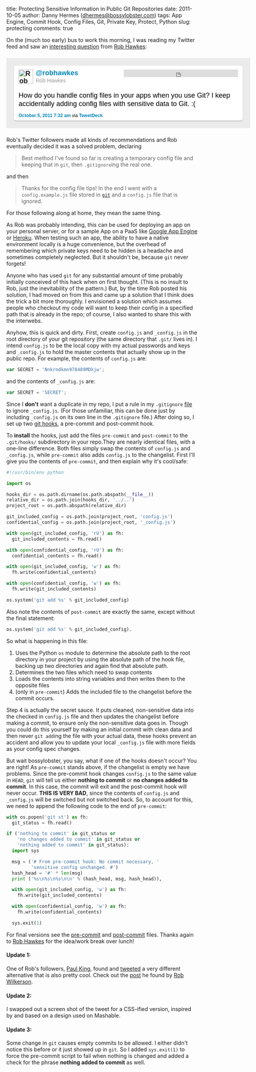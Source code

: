 title: Protecting Sensitive Information in Public Git Repositories
date: 2011-10-05
author: Danny Hermes (dhermes@bossylobster.com)
tags: App Engine, Commit Hook, Config Files, Git, Private Key, Protect, Python
slug: protecting
comments: true

On the (much too early) bus to work this morning, I was reading my
Twitter feed and saw an
[interesting question](https://twitter.com/#!/robhawkes/status/121593545202216960)
from [Rob Hawkes](https://twitter.com/#!/robhawkes):

<center>
  <div id="post-container">
    <div id="container-bg">
      <div id="post-bg">
        <span id="top-span">
          <span id="follow-span">
            <iframe allowtransparency="true" frameborder="0" scrolling="no" src="http://platform.twitter.com/widgets/follow_button.html#_=1319487235961&amp;align=right&amp;button=blue&amp;id=twitter_tweet_button_2&amp;lang=en&amp;link_color=%230084B4&amp;screen_name=robhawkes&amp;show_count=false&amp;show_screen_name=&amp;text_color="></iframe>
          </span>
          <span id="name-span">
            <a class="anchor-twitter" href="http://twitter.com/intent/user?screen_name=robhawkes" title="Rob Hawkes">
              <img alt="Rob Hawkes" id="id-img" src="/images/robhawkes.jpg" />
            </a>
            <strong>
              <a class="anchor-twitter" href="http://twitter.com/intent/user?screen_name=robhawkes" style="color: #0084b4;" title="Rob Hawkes">@robhawkes</a>
            </strong>
            <span style="color: #999999; font-size: 14px;"><br />Rob Hawkes</span>
          </span>
        </span>
        <br />
        <div style="margin: 1em 0em .5em 0em;">How do you handle config files in your apps when you use Git? I keep accidentally adding config files with sensitive data to Git. :(
        </div>
        <div style="font-size: 12px;">
          <a class="anchor-twitter" href="https://twitter.com/#!/robhawkes/status/121593545202216960" style="color: #0084b4;" target="_blank" title="tweeted on October 5, 2011 7:32 am">October 5, 2011 7:32 am</a>
          via
          <a class="anchor-twitter" href="http://www.tweetdeck.com/" rel="nofollow" style="color: #0084b4;" target="blank">TweetDeck</a>
        </div>
      </div>
    </div>
  </div>
</center>

Rob's Twitter followers made all kinds of recommendations and Rob
eventually decided it was a solved problem, declaring

> Best method I've found so far is creating a temporary config file and
> keeping that in `git`, then `.gitignore`ing the real one.

and then

> Thanks for the config file tips! In the end I went with a `config.example.js`
> file stored in [`git`](http://git-scm.com/) and a `config.js` file that is
> ignored.

For those following along at home, they mean the same thing.

As Rob was probably intending, this can be used for deploying an app on
your personal server, or for a sample App on a PaaS like
[Google App Engine](http://code.google.com/appengine/) or
[Heroku](http://www.heroku.com/). When testing such an app, the ability
to have a native environment locally is a huge convenience, but the
overhead of remembering which private keys need to be hidden is a
headache and sometimes completely neglected. But it shouldn't be,
because `git` never forgets!

Anyone who has used `git` for any substantial amount of time probably
initially conceived of this hack when on first thought. (This is no
insult to Rob, just the inevitability of the pattern.) But, by the time
Rob posted his solution, I had moved on from this and came up a solution
that I think does the trick a bit more thoroughly. I envisioned a
solution which assumes people who checkout my code will want to keep
their config in a specified path that is already in the repo; of course,
I also wanted to share this with the interwebs.

Anyhow, this is quick and dirty. First, create `config.js` and `_config.js`
in the root directory of your git repository (the same directory that `.git/`
lives in). I intend `config.js` to be the local copy with my actual passwords
and keys and `_config.js` to hold the master contents that actually show up in
the public repo. For example, the contents of `config.js` are:

```javascript
var SECRET = 'Nnkrndkmn978489MDkjw';
```

and the contents of `_config.js`
are:

```javascript
var SECRET = 'SECRET';
```

Since I **don't** want a duplicate in my repo, I put a rule in my `.gitignore`
[file](http://progit.org/book/ch2-2.html#ignoring_files) to ignore `_config.js`.
(For those unfamiliar, this can be done just by including `_config.js` on its
own line in the `.gitignore` file.) After doing so, I set up two
[git hooks](http://progit.org/book/ch7-3.html), a pre-commit and post-commit
hook.

To **install** the hooks, just add the files `pre-commit` and `post-commit`
to the `.git/hooks/` subdirectory in your repo.They are nearly identical files,
with a one-line difference. Both files simply swap the contents of `config.js`
and `_config.js`, while `pre-commit` also adds `config.js` to the changelist.
First I'll give you the contents of `pre-commit`, and then explain why it's
cool/safe:

```python
#!/usr/bin/env python

import os

hooks_dir = os.path.dirname(os.path.abspath(__file__))
relative_dir = os.path.join(hooks_dir, '../..')
project_root = os.path.abspath(relative_dir)

git_included_config = os.path.join(project_root, 'config.js')
confidential_config = os.path.join(project_root, '_config.js')

with open(git_included_config, 'rU') as fh:
  git_included_contents = fh.read()

with open(confidential_config, 'rU') as fh:
  confidential_contents = fh.read()

with open(git_included_config, 'w') as fh:
  fh.write(confidential_contents)

with open(confidential_config, 'w') as fh:
  fh.write(git_included_contents)

os.system('git add %s' % git_included_config)
```

Also note the contents of `post-commit` are exactly the same, except without
the final statement:

```python
os.system('git add %s' % git_included_config).
```

So what is happening in this file:

1.  Uses the Python `os` module to determine the absolute path to the root
    directory in your project by using the absolute path of the hook file,
    backing up two directories and again find that absolute path.
1.  Determines the two files which need to swap contents
1.  Loads the contents into string variables and then writes them to the
    opposite files
1.  (only in `pre-commit`) Adds the included file to the changelist before
    the commit occurs.

Step 4 is actually the secret sauce. It puts cleaned, non-sensitive data
into the checked in `config.js` file and then updates the changelist before
making a commit, to ensure only the non-sensitive data goes in. Though you
could do this yourself by making an initial commit with clean data and then
never `git add`ing the file with your actual data, these hooks prevent an
accident and allow you to update your local `_config.js` file with more
fields as your config spec changes.

But wait bossylobster, you say, what if one of the hooks doesn't occur?
You are right! As `pre-commit` stands above, if the changelist is empty we
have problems. Since the pre-commit hook changes `config.js` to the same
value in `HEAD`, `git` will tell us either **nothing to commit** or
**no changes added to commit**. In this case, the commit will exit and the
post-commit hook will never occur. **THIS IS VERY BAD**, since the contents of
`config.js` and `_config.js` will be switched but not switched back. So, to
account for this, we need to append the following code to the end of
`pre-commit`:

```python
with os.popen('git st') as fh:
  git_status = fh.read()

if ('nothing to commit' in git_status or
    'no changes added to commit' in git_status or
    'nothing added to commit' in git_status):
  import sys

  msg = ('# From pre-commit hook: No commit necessary, '
         'sensitive config unchanged. #')
  hash_head = '#' * len(msg)
  print ('%s\n%s\n%s\n\n' % (hash_head, msg, hash_head)),

  with open(git_included_config, 'w') as fh:
    fh.write(git_included_contents)

  with open(confidential_config, 'w') as fh:
    fh.write(confidential_contents)

  sys.exit(1)
```

For final versions see the
[pre-commit](https://gist.github.com/dhermes/21b152c25a321b554b61) and
[post-commit](https://gist.github.com/dhermes/877ed7c9838d6fc5bb08)
files. Thanks again to [Rob Hawkes](https://twitter.com/#!/robhawkes)
for the idea/work break over lunch!

#### Update 1:

One of Rob's followers, [Paul King](https://twitter.com/#!/nrocy), found and
[tweeted](https://twitter.com/#!/nrocy/status/124468167086051328) a very
different alternative that is also pretty cool. Check out the
[post](http://archive.robwilkerson.org/2010/03/02/git-tip-ignore-changes-to-tracked-files/)
he found by [Rob Wilkerson](https://twitter.com/#!/robwilkerson).

#### Update 2:

I swapped out a screen shot of the tweet for a CSS-ified
version, inspired by and based on a design used on Mashable.

#### Update 3:

Some change in `git` causes empty commits to be allowed. I either didn't
notice this before or it just showed up in `git`. So I added `sys.exit(1)`
to force the pre-commit script to fail when nothing is changed and added
a check for the phrase **nothing added to commit** as well.

<style type="text/css">
  a.anchor-twitter, a:visited.anchor-twitter {
    font-weight: bolder;
    font-style: normal;
    text-decoration: none;
    outline: none;
  }

  iframe {
    width: 300px;
    height: 20px;
  }

  .bump-left {
    margin-left: 1em;
  }

  #post-container {
    font: 14px/1.231 helvetica,arial,clean,sans-serif;
    display: inline-block;
    position: relative;
    width: 640px;
    text-align: left;
  }

  #container-bg {
    background: url(/images/twitter-bg.png) no-repeat #EBEBEB;
    padding: 20px;
    margin: 8px 0;
  }

  #post-bg {
    background: #fff;
    color: #000;
    padding: 10px 12px 2px 12px;
    margin: 0;
    min-height: 60px;
    font-size: 18px;
    line-height: 22px;
    -moz-border-radius: 5px;
    -webkit-border-radius:5px;
    -moz-box-shadow:0 2px 2px rgba(0,0,0,0.2);
    -webkit-box-shadow:0 2px 2px rgba(0,0,0,0.2);
    box-shadow:0 2px 2px rgba(0,0,0,0.2);
  }

  #top-span {
    width: 100%;
    margin-bottom: 12px;
    padding-top: 8px;
    height: 40px;
  }

  #follow-span {
    float: right;
    width: 300px;
    font-size: 12px;
    text-align: right;
  }

  #name-span {
    line-height: 19px;
  }

  #id-img {
    float: left;
    margin: 0px 7px 0px 0px;
    width: 38px;
    height: 38px;
    padding: 0;
    border: none;
  }
</style>
